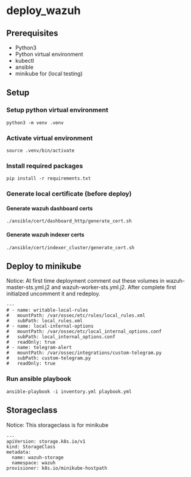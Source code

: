 # deploy_wazuh

## Prerequisites

- Python3
- Python virtual environment
- kubectl
- ansible
- minikube for (local testing)

## Setup

### Setup python virtual environment

```console
python3 -m venv .venv
```
### Activate virtual environment

```console
source .venv/bin/activate
```

### Install required packages

```console
pip install -r requirements.txt
```
### Generate local certificate (before deploy)
#### Generate wazuh dashboard certs
```console
./ansible/cert/dashboard_http/generate_cert.sh 
```
#### Generate wazuh indexer certs
```console
./ansible/cert/indexer_cluster/generate_cert.sh 
```
## Deploy to minikube
Notice: At first time deployment comment out these volumes in wazuh-master-sts.yml.j2 and wazuh-worker-sts.yml.j2. After complete first initialzed uncomment it and redeploy.

```
---
# - name: writable-local-rules
#   mountPath: /var/ossec/etc/rules/local_rules.xml
#   subPath: local_rules.xml
# - name: local-internal-options
#   mountPath: /var/ossec/etc/local_internal_options.conf
#   subPath: local_internal_options.conf
#   readOnly: true
# - name: telegram-alert
#   mountPath: /var/ossec/integrations/custom-telegram.py
#   subPath: custom-telegram.py
#   readOnly: true

```

### Run ansible playbook 
```console
ansible-playbook -i inventory.yml playbook.yml 
```

## Storageclass 
Notice: This storageclass is for minikube

```
---
apiVersion: storage.k8s.io/v1
kind: StorageClass
metadata:
  name: wazuh-storage
  namespace: wazuh
provisioner: k8s.io/minikube-hostpath
```


